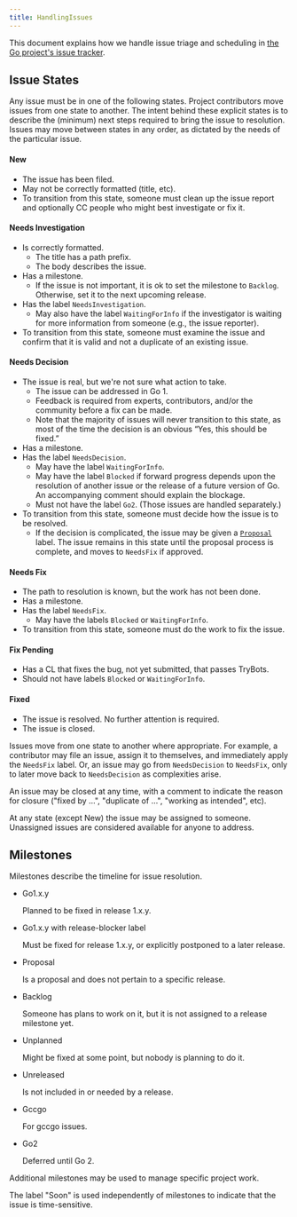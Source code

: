 ```yaml
---
title: HandlingIssues
---
```


This document explains how we handle issue triage and scheduling in [the Go project's issue tracker](https://go.dev/issue).

## Issue States

Any issue must be in one of the following states. Project contributors move issues from one state to another. The intent behind these explicit states is to describe the (minimum) next steps required to bring the issue to resolution. Issues may move between states in any order, as dictated by the needs of the particular issue.

#### New
- The issue has been filed.
- May not be correctly formatted (title, etc).
- To transition from this state, someone must clean up the issue report and optionally CC people who might best investigate or fix it.

#### Needs Investigation
- Is correctly formatted.
  - The title has a path prefix.
  - The body describes the issue.
- Has a milestone.
  - If the issue is not important, it is ok to set the milestone to `Backlog`. Otherwise, set it to the next upcoming release.
- Has the label `NeedsInvestigation`.
  - May also have the label `WaitingForInfo` if the investigator is waiting for more information from someone (e.g., the issue reporter).
- To transition from this state, someone must examine the issue and confirm that it is valid and not a duplicate of an existing issue.

#### Needs Decision
- The issue is real, but we're not sure what action to take.
  - The issue can be addressed in Go 1.
  - Feedback is required from experts, contributors, and/or the community before a fix can be made.
  - Note that the majority of issues will never transition to this state, as most of the time the decision is an obvious “Yes, this should be fixed.”
- Has a milestone.
- Has the label `NeedsDecision`.
  - May have the label `WaitingForInfo`.
  - May have the label `Blocked` if forward progress depends upon the resolution of another issue or the release of a future version of Go. An accompanying comment should explain the blockage.
  - Must not have the label `Go2`. (Those issues are handled separately.)
- To transition from this state, someone must decide how the issue is to be resolved.
    - If the decision is complicated, the issue may be given a [`Proposal`](https://github.com/golang/proposal/) label. The issue remains in this state until the proposal process is complete, and moves to `NeedsFix` if approved.

#### Needs Fix
- The path to resolution is known, but the work has not been done.
- Has a milestone.
- Has the label `NeedsFix`.
  - May have the labels `Blocked` or `WaitingForInfo`.
- To transition from this state, someone must do the work to fix the issue.

#### Fix Pending
- Has a CL that fixes the bug, not yet submitted, that passes TryBots.
- Should not have labels `Blocked` or `WaitingForInfo`.

#### Fixed
- The issue is resolved. No further attention is required.
- The issue is closed.

Issues move from one state to another where appropriate. For example, a contributor may file an issue, assign it to themselves, and immediately apply the `NeedsFix` label. Or, an issue may go from `NeedsDecision` to `NeedsFix`, only to later move back to `NeedsDecision` as complexities arise.

An issue may be closed at any time, with a comment to indicate the reason for closure ("fixed by …", "duplicate of …", "working as intended", etc).

At any state (except New) the issue may be assigned to someone.
Unassigned issues are considered available for anyone to address.


## Milestones

Milestones describe the timeline for issue resolution.

- Go1.x.y

    Planned to be fixed in release 1.x.y.

- Go1.x.y with release-blocker label

    Must be fixed for release 1.x.y, or explicitly postponed to a later release.

- Proposal

    Is a proposal and does not pertain to a specific release.

- Backlog

    Someone has plans to work on it, but it is not assigned to a release milestone yet.

- Unplanned

    Might be fixed at some point, but nobody is planning to do it.

- Unreleased

    Is not included in or needed by a release.

- Gccgo

    For gccgo issues.

- Go2

    Deferred until Go 2.

Additional milestones may be used to manage specific project work.

The label "Soon" is used independently of milestones to indicate that the issue is time-sensitive.

